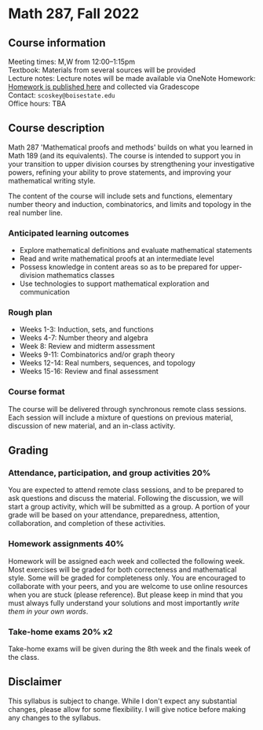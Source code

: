# Math 287, Fall 2022

## Course information

Meeting times: M,W from 12:00&ndash;1:15pm  
Textbook: Materials from several sources will be provided  
Lecture notes: Lecture notes will be made available via OneNote
Homework: [Homework is published here](homework) and collected via Gradescope  
Contact: `scoskey@boisestate.edu`  
Office hours: TBA

## Course description

Math 287 'Mathematical proofs and methods' builds on what you learned in Math 189 (and its equivalents). The course is intended to support you in your transition to upper division courses by strengthening your investigative powers, refining your ability to prove statements, and improving your mathematical writing style.

The content of the course will include sets and functions, elementary number theory and induction, combinatorics, and limits and topology in the real number line.

### Anticipated learning outcomes

* Explore mathematical definitions and evaluate mathematical statements
* Read and write mathematical proofs at an intermediate level
* Possess knowledge in content areas so as to be prepared for upper-division mathematics classes
* Use technologies to support mathematical exploration and communication

### Rough plan

* Weeks 1-3: Induction, sets, and functions
* Weeks 4-7: Number theory and algebra
* Week 8: Review and midterm assessment
* Weeks 9-11: Combinatorics and/or graph theory
* Weeks 12-14: Real numbers, sequences, and topology
* Weeks 15-16: Review and final assessment

### Course format

The course will be delivered through synchronous remote class sessions. Each session will include a mixture of questions on previous material, discussion of new material, and an in-class activity.

## Grading

### Attendance, participation, and group activities 20%

You are expected to attend remote class sessions, and to be prepared to ask questions and discuss the material. Following the discussion, we will start a group activity, which will be submitted as a group. A portion of your grade will be based on your attendance, preparedness, attention, collaboration, and completion of these activities.

### Homework assignments 40%

Homework will be assigned each week and collected the following week. Most exercises will be graded for both correcteness and mathematical style. Some will be graded for completeness only. You are encouraged to collaborate with your peers, and you are welcome to use online resources when you are stuck (please reference). But please keep in mind that you must always fully understand your solutions and most importantly *write them in your own words*.

### Take-home exams 20% x2

Take-home exams will be given during the 8th week and the finals week of the class.

## Disclaimer

This syllabus is subject to change. While I don't expect any substantial changes, please allow for some flexibility. I will give notice before making any changes to the syllabus.
